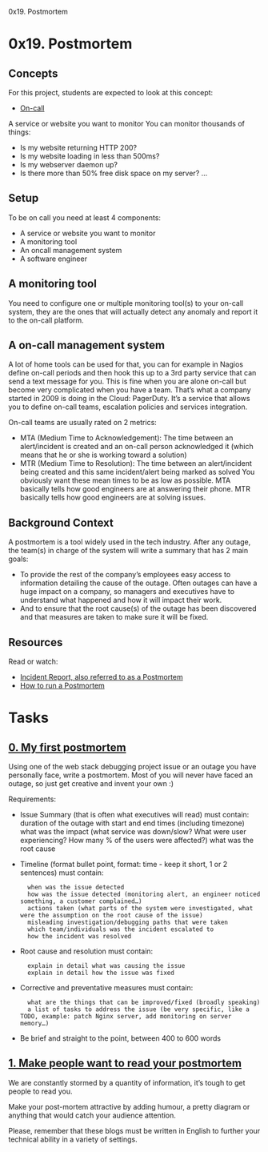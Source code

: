0x19. Postmortem

# 0x19. Postmortem

## Concepts
For this project, students are expected to look at this concept:

* [On-call](https://www.youtube.com/watch?v=rp5cVMNmbro)

A service or website you want to monitor
You can monitor thousands of things:

* Is my website returning HTTP 200?
* Is my website loading in less than 500ms?
* Is my webserver daemon up?
* Is there more than 50% free disk space on my server?
…

## Setup
To be on call you need at least 4 components:

* A service or website you want to monitor
* A monitoring tool
* An oncall management system
* A software engineer

## A monitoring tool

You need to configure one or multiple monitoring tool(s) to your on-call system, they are the ones that will actually detect any anomaly and report it to the on-call platform.

## A on-call management system

A lot of home tools can be used for that, you can for example in Nagios define on-call periods and then hook this up to a 3rd party service that can send a text message for you. This is fine when you are alone on-call but become very complicated when you have a team. That’s what a company started in 2009 is doing in the Cloud: PagerDuty. It’s a service that allows you to define on-call teams, escalation policies and services integration.

On-call teams are usually rated on 2 metrics:

* MTA (Medium Time to Acknowledgement): The time between an alert/incident is created and an on-call person acknowledged it (which means that he or she is working toward a solution)
* MTR (Medium Time to Resolution): The time between an alert/incident being created and this same incident/alert being marked as solved
You obviously want these mean times to be as low as possible. MTA basically tells how good engineers are at answering their phone. MTR basically tells how good engineers are at solving issues.



## Background Context

A postmortem is a tool widely used in the tech industry. After any outage, the team(s) in charge of the system will write a summary that has 2 main goals:

* To provide the rest of the company’s employees easy access to information detailing the cause of the outage. Often outages can have a huge impact on a company, so managers and executives have to understand what happened and how it will impact their work.
* And to ensure that the root cause(s) of the outage has been discovered and that measures are taken to make sure it will be fixed.

## Resources
Read or watch:

* [Incident Report, also referred to as a Postmortem](https://sysadmincasts.com/episodes/20-how-to-write-an-incident-report-postmortem)
* [How to run a Postmortem](https://blog.serverdensity.com/how-to-write-a-postmortem/)

# Tasks

## [0. My first postmortem](./Postmortem_Online.pdf)
Using one of the web stack debugging project issue or an outage you have personally face, write a postmortem. Most of you will never have faced an outage, so just get creative and invent your own :)

Requirements:

* Issue Summary (that is often what executives will read) must contain:
        duration of the outage with start and end times (including timezone)
        what was the impact (what service was down/slow? What were user experiencing? How many % of the users were affected?)
        what was the root cause
* Timeline (format bullet point, format: time - keep it short, 1 or 2 sentences) must contain:

        when was the issue detected
        how was the issue detected (monitoring alert, an engineer noticed something, a customer complained…)
        actions taken (what parts of the system were investigated, what were the assumption on the root cause of the issue)
        misleading investigation/debugging paths that were taken
        which team/individuals was the incident escalated to
        how the incident was resolved
* Root cause and resolution must contain:

        explain in detail what was causing the issue
        explain in detail how the issue was fixed
* Corrective and preventative measures must contain:

        what are the things that can be improved/fixed (broadly speaking)
        a list of tasks to address the issue (be very specific, like a TODO, example: patch Nginx server, add monitoring on server memory…)
* Be brief and straight to the point, between 400 to 600 words

## [1. Make people want to read your postmortem](./Postmortem_Online.pdf)
We are constantly stormed by a quantity of information, it’s tough to get people to read you.

Make your post-mortem attractive by adding humour, a pretty diagram or anything that would catch your audience attention.

Please, remember that these blogs must be written in English to further your technical ability in a variety of settings.
